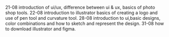 21-08 introduction of ui/ux, difference between ui & ux, basics of photo shop tools. 
22-08 introduction to illustrator basics of creating a logo and use of pen tool and curvature tool. 
28-08 introduction to ui,basic designs, color combinations and how to sketch and represent the design. 
31-08 how to download illustrator and figma. 
